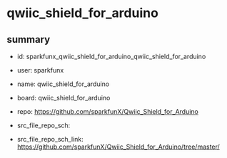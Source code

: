 # qwiic_shield_for_arduino
 
## summary 
* id: sparkfunx_qwiic_shield_for_arduino_qwiic_shield_for_arduino
* user: sparkfunx
* name: qwiic_shield_for_arduino
* board: qwiic_shield_for_arduino
* repo: https://github.com/sparkfunX/Qwiic_Shield_for_Arduino



* src_file_repo_sch: 
* src_file_repo_sch_link: https://github.com/sparkfunX/Qwiic_Shield_for_Arduino/tree/master/




